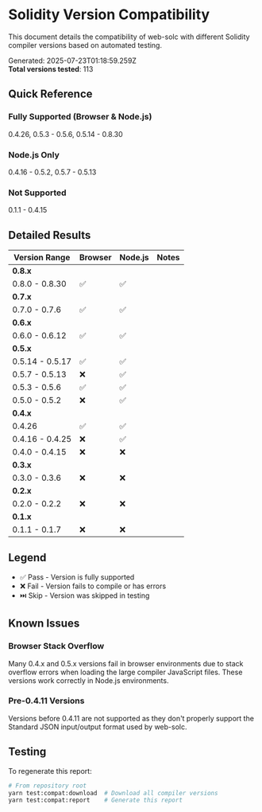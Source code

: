 # Solidity Version Compatibility

This document details the compatibility of web-solc with different Solidity compiler versions based on automated testing.

Generated: 2025-07-23T01:18:59.259Z  
**Total versions tested**: 113

## Quick Reference

### Fully Supported (Browser & Node.js)

0.4.26, 0.5.3 - 0.5.6, 0.5.14 - 0.8.30

### Node.js Only

0.4.16 - 0.5.2, 0.5.7 - 0.5.13

### Not Supported

0.1.1 - 0.4.15

## Detailed Results

| Version Range   | Browser | Node.js | Notes |
| --------------- | ------- | ------- | ----- |
| **0.8.x**       |         |         |       |
| 0.8.0 - 0.8.30  | ✅      | ✅      |       |
| **0.7.x**       |         |         |       |
| 0.7.0 - 0.7.6   | ✅      | ✅      |       |
| **0.6.x**       |         |         |       |
| 0.6.0 - 0.6.12  | ✅      | ✅      |       |
| **0.5.x**       |         |         |       |
| 0.5.14 - 0.5.17 | ✅      | ✅      |       |
| 0.5.7 - 0.5.13  | ❌      | ✅      |       |
| 0.5.3 - 0.5.6   | ✅      | ✅      |       |
| 0.5.0 - 0.5.2   | ❌      | ✅      |       |
| **0.4.x**       |         |         |       |
| 0.4.26          | ✅      | ✅      |       |
| 0.4.16 - 0.4.25 | ❌      | ✅      |       |
| 0.4.0 - 0.4.15  | ❌      | ❌      |       |
| **0.3.x**       |         |         |       |
| 0.3.0 - 0.3.6   | ❌      | ❌      |       |
| **0.2.x**       |         |         |       |
| 0.2.0 - 0.2.2   | ❌      | ❌      |       |
| **0.1.x**       |         |         |       |
| 0.1.1 - 0.1.7   | ❌      | ❌      |       |

## Legend

- ✅ Pass - Version is fully supported
- ❌ Fail - Version fails to compile or has errors
- ⏭️ Skip - Version was skipped in testing

## Known Issues

### Browser Stack Overflow

Many 0.4.x and 0.5.x versions fail in browser environments due to stack overflow errors when loading the large compiler JavaScript files. These versions work correctly in Node.js environments.

### Pre-0.4.11 Versions

Versions before 0.4.11 are not supported as they don't properly support the Standard JSON input/output format used by web-solc.

## Testing

To regenerate this report:

```bash
# From repository root
yarn test:compat:download  # Download all compiler versions
yarn test:compat:report    # Generate this report
```
